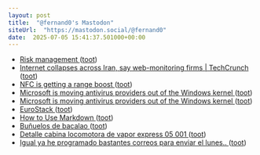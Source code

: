 ```yaml
---
layout: post
title:  "@fernand0's Mastodon"
siteUrl:  "https://mastodon.social/@fernand0"
date:  2025-07-05 15:41:37.501000+00:00
---
```

*  [Risk management ](https://www.ncsc.gov.uk/collection/risk-managemen) ([toot](https://mastodon.social/@fernand0/114801383669642397))
*  [Internet collapses across Iran, say web-monitoring firms \| TechCrunch ](https://techcrunch.com/2025/06/18/internet-collapses-across-iran-say-web-monitoring-firms) ([toot](https://mastodon.social/@fernand0/114801181475149242))
*  [NFC is getting a range boost ](https://www.theverge.com/news/689281/nfc-15-update-tap-to-pay-range-boos) ([toot](https://mastodon.social/@fernand0/114800390076626186))
*  [Microsoft is moving antivirus providers out of the Windows kernel ](https://www.theverge.com/news/692637/microsoft-windows-kernel-antivirus-change) ([toot](https://mastodon.social/@fernand0/114800156529880272))
*  [Microsoft is moving antivirus providers out of the Windows kernel   ](https://www.gartner.com/en/newsroom/press-releases/2025-06-10-gartner-predicts-50-percent-of-organizations-will-abandon-plans-to-reduce-customer-service-workforce-due-to-ai) ([toot](https://mastodon.social/@fernand0/114799983217576902))
*  [EuroStack ](https://www.euro-stack.info) ([toot](https://mastodon.social/@fernand0/114799577753366650))
*  [How to Use Markdown ](https://www.wired.com/story/how-to-use-markdown) ([toot](https://mastodon.social/@fernand0/114798020366960030))
*  [Buñuelos de bacalao ](https://avecesunafoto.wordpress.com/2025/07/04/bunuelos-de-bacalao-2) ([toot](https://mastodon.social/@fernand0/114796107415922764))
*  [Detalle cabina locomotora de vapor express 05 001 ](https://www.flickr.com/photos/fernand0/54616000747) ([toot](https://mastodon.social/@fernand0/114796064074857402))
*  [Igual ya he programado bastantes correos para enviar el lunes.. ](https://mastodon.social/@fernand0/114796060923914692) ([toot](https://mastodon.social/@fernand0/114796060923914692))
